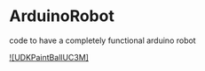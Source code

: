ArduinoRobot
============

code to have a completely functional arduino robot

[![UDKPaintBallUC3M]](//www.youtube.com/embed/A1anLQUxnzg)